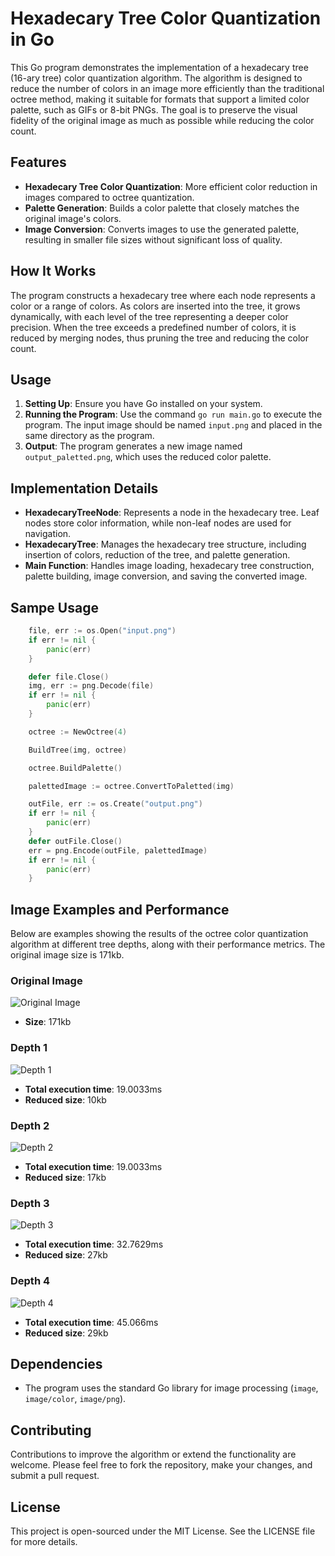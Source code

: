 # Hexadecary Tree Color Quantization in Go

This Go program demonstrates the implementation of a hexadecary tree (16-ary tree) color quantization algorithm. The algorithm is designed to reduce the number of colors in an image more efficiently than the traditional octree method, making it suitable for formats that support a limited color palette, such as GIFs or 8-bit PNGs. The goal is to preserve the visual fidelity of the original image as much as possible while reducing the color count.

## Features

- **Hexadecary Tree Color Quantization**: More efficient color reduction in images compared to octree quantization.
- **Palette Generation**: Builds a color palette that closely matches the original image's colors.
- **Image Conversion**: Converts images to use the generated palette, resulting in smaller file sizes without significant loss of quality.

## How It Works

The program constructs a hexadecary tree where each node represents a color or a range of colors. As colors are inserted into the tree, it grows dynamically, with each level of the tree representing a deeper color precision. When the tree exceeds a predefined number of colors, it is reduced by merging nodes, thus pruning the tree and reducing the color count.

## Usage

1. **Setting Up**: Ensure you have Go installed on your system.
2. **Running the Program**: Use the command `go run main.go` to execute the program. The input image should be named `input.png` and placed in the same directory as the program.
3. **Output**: The program generates a new image named `output_paletted.png`, which uses the reduced color palette.

## Implementation Details

- **HexadecaryTreeNode**: Represents a node in the hexadecary tree. Leaf nodes store color information, while non-leaf nodes are used for navigation.
- **HexadecaryTree**: Manages the hexadecary tree structure, including insertion of colors, reduction of the tree, and palette generation.
- **Main Function**: Handles image loading, hexadecary tree construction, palette building, image conversion, and saving the converted image.


## Sampe Usage

```go
    file, err := os.Open("input.png")
    if err != nil {
        panic(err)
    }

    defer file.Close()
    img, err := png.Decode(file)
    if err != nil {
        panic(err)
    }

    octree := NewOctree(4)

    BuildTree(img, octree)

    octree.BuildPalette()

    palettedImage := octree.ConvertToPaletted(img)

    outFile, err := os.Create("output.png")
    if err != nil {
        panic(err)
    }
    defer outFile.Close()
    err = png.Encode(outFile, palettedImage)
    if err != nil {
        panic(err)
    }
```

## Image Examples and Performance

Below are examples showing the results of the octree color quantization algorithm at different tree depths, along with their performance metrics. The original image size is 171kb.

### Original Image

![Original Image](examples/original.png)

- **Size**: 171kb

### Depth 1

![Depth 1](examples/depth_1.png)

- **Total execution time**: 19.0033ms
- **Reduced size**: 10kb

### Depth 2

![Depth 2](examples/depth_2.png)

- **Total execution time**: 19.0033ms
- **Reduced size**: 17kb

### Depth 3

![Depth 3](examples/depth_3.png)

- **Total execution time**: 32.7629ms
- **Reduced size**: 27kb

### Depth 4

![Depth 4](examples/depth_4.png)

- **Total execution time**: 45.066ms
- **Reduced size**: 29kb

## Dependencies

- The program uses the standard Go library for image processing (`image`, `image/color`, `image/png`).

## Contributing

Contributions to improve the algorithm or extend the functionality are welcome. Please feel free to fork the repository, make your changes, and submit a pull request.

## License

This project is open-sourced under the MIT License. See the LICENSE file for more details.
